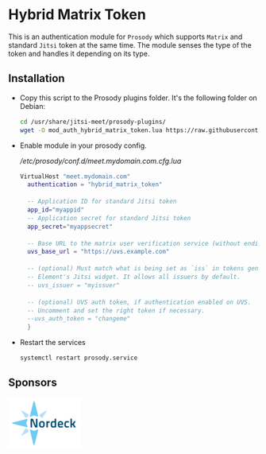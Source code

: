 # Hybrid Matrix Token

This is an authentication module for `Prosody` which supports `Matrix` and
standard `Jitsi` token at the same time. The module senses the type of the token
and handles it depending on its type.

## Installation

- Copy this script to the Prosody plugins folder. It's the following folder on
  Debian:

  ```bash
  cd /usr/share/jitsi-meet/prosody-plugins/
  wget -O mod_auth_hybrid_matrix_token.lua https://raw.githubusercontent.com/jitsi-contrib/prosody-plugins/main/auth_hybrid_matrix_token/mod_auth_hybrid_matrix_token.lua
  ```

- Enable module in your prosody config.

  _/etc/prosody/conf.d/meet.mydomain.com.cfg.lua_

  ```lua
  VirtualHost "meet.mydomain.com"
    authentication = "hybrid_matrix_token"

    -- Application ID for standard Jitsi token
    app_id="myappid"
    -- Application secret for standard Jitsi token
    app_secret="myappsecret"

    -- Base URL to the matrix user verification service (without ending slash).
    uvs_base_url = "https://uvs.example.com"

    -- (optional) Must match what is being set as `iss` in tokens generated by
    -- Element's Jitsi widget. It allows all issuers by default.
    -- uvs_issuer = "myissuer"

    -- (optional) UVS auth token, if authentication enabled on UVS.
    -- Uncomment and set the right token if necessary.
    --uvs_auth_token = "changeme"
    }
  ```

- Restart the services

  ```bash
  systemctl restart prosody.service
  ```

## Sponsors

[![Nordeck](/images/nordeck.png)](https://nordeck.net/)
